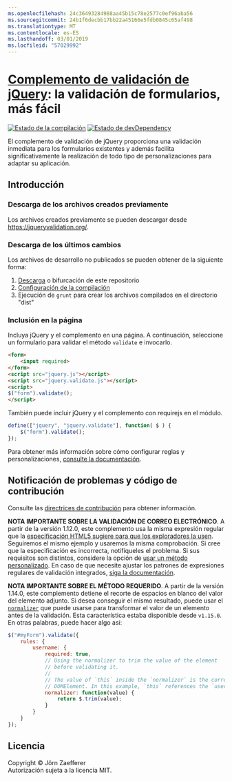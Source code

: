 ```yaml
---
ms.openlocfilehash: 24c36493284988aa45b15c78e2577c0ef96aba56
ms.sourcegitcommit: 24b1f6decbb17bb22a45166e5fdb0845c65af498
ms.translationtype: MT
ms.contentlocale: es-ES
ms.lasthandoff: 03/01/2019
ms.locfileid: "57029992"
---
```

<a name="jquery-validation-pluginhttpsjqueryvalidationorg---form-validation-made-easy"></a>[Complemento de validación de jQuery](https://jqueryvalidation.org/): la validación de formularios, más fácil
================================

[![Estado de la compilación](https://secure.travis-ci.org/jquery-validation/jquery-validation.svg)](https://travis-ci.org/jquery-validation/jquery-validation)
[![Estado de devDependency](https://david-dm.org/jquery-validation/jquery-validation/dev-status.svg?theme=shields.io)](https://david-dm.org/jquery-validation/jquery-validation#info=devDependencies)

El complemento de validación de jQuery proporciona una validación inmediata para los formularios existentes y además facilita significativamente la realización de todo tipo de personalizaciones para adaptar su aplicación.

## <a name="getting-started"></a>Introducción

### <a name="downloading-the-prebuilt-files"></a>Descarga de los archivos creados previamente

Los archivos creados previamente se pueden descargar desde https://jqueryvalidation.org/.

### <a name="downloading-the-latest-changes"></a>Descarga de los últimos cambios

Los archivos de desarrollo no publicados se pueden obtener de la siguiente forma:

 1. [Descarga](https://github.com/jquery-validation/jquery-validation/archive/master.zip) o bifurcación de este repositorio
 2. [Configuración de la compilación](CONTRIBUTING.md#build-setup)
 3. Ejecución de `grunt` para crear los archivos compilados en el directorio "dist"

### <a name="including-it-on-your-page"></a>Inclusión en la página

Incluya jQuery y el complemento en una página. A continuación, seleccione un formulario para validar el método `validate` e invocarlo.

```html
<form>
    <input required>
</form>
<script src="jquery.js"></script>
<script src="jquery.validate.js"></script>
<script>
$("form").validate();
</script>
```

También puede incluir jQuery y el complemento con requirejs en el módulo.

```js
define(["jquery", "jquery.validate"], function( $ ) {
    $("form").validate();
});
```

Para obtener más información sobre cómo configurar reglas y personalizaciones, [consulte la documentación](https://jqueryvalidation.org/documentation/).

## <a name="reporting-issues-and-contributing-code"></a>Notificación de problemas y código de contribución

Consulte las [directrices de contribución](CONTRIBUTING.md) para obtener información.

**NOTA IMPORTANTE SOBRE LA VALIDACIÓN DE CORREO ELECTRÓNICO**. A partir de la versión 1.12.0, este complemento usa la misma expresión regular que la [especificación HTML5 sugiere para que los exploradores la usen](https://html.spec.whatwg.org/multipage/forms.html#valid-e-mail-address). Seguiremos el mismo ejemplo y usaremos la misma comprobación. Si cree que la especificación es incorrecta, notifíqueles el problema. Si sus requisitos son distintos, considere la opción de [usar un método personalizado](https://jqueryvalidation.org/jQuery.validator.addMethod/).
En caso de que necesite ajustar los patrones de expresiones regulares de validación integrados, [siga la documentación](https://jqueryvalidation.org/jQuery.validator.methods/).

**NOTA IMPORTANTE SOBRE EL MÉTODO REQUERIDO**. A partir de la versión 1.14.0, este complemento detiene el recorte de espacios en blanco del valor del elemento adjunto. Si desea conseguir el mismo resultado, puede usar el [`normalizer`](https://jqueryvalidation.org/normalizer/) que puede usarse para transformar el valor de un elemento antes de la validación. Esta característica estaba disponible desde `v1.15.0`. En otras palabras, puede hacer algo así:
``` js
$("#myForm").validate({
    rules: {
        username: {
            required: true,
            // Using the normalizer to trim the value of the element
            // before validating it.
            //
            // The value of `this` inside the `normalizer` is the corresponding
            // DOMElement. In this example, `this` references the `username` element.
            normalizer: function(value) {
                return $.trim(value);
            }
        }
    }
});
```

## <a name="license"></a>Licencia
Copyright &copy; Jörn Zaefferer<br>
Autorización sujeta a la licencia MIT.
